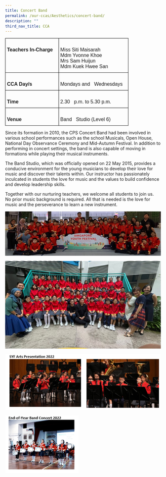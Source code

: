 ```yaml
---
title: Concert Band
permalink: /our-ccas/Aesthetics/concert-band/
description: ""
third_nav_title: CCA
---
```

<style type="text/css">
.tg  {border-collapse:collapse;border-spacing:0;}
.tg td{border-color:black;border-style:solid;border-width:1px;font-family:Arial, sans-serif;font-size:14px;
  overflow:hidden;padding:10px 5px;word-break:normal;}
.tg th{border-color:black;border-style:solid;border-width:1px;font-family:Arial, sans-serif;font-size:14px;
  font-weight:normal;overflow:hidden;padding:10px 5px;word-break:normal;}
.tg .tg-x5q1{font-size:16px;text-align:left;vertical-align:top}
.tg .tg-vox4{font-size:16px;font-weight:bold;text-align:left;vertical-align:top}
</style>
<table class="tg">
<thead>
  <tr>
    <th class="tg-vox4">&nbsp;&nbsp;&nbsp;<br>Teachers In-Charge&nbsp;&nbsp;&nbsp;</th>
    <th class="tg-x5q1">   <br>Miss Siti Maisarah   <br>Mdm Yvonne Khoe   <br>Mrs Sam Huijun   <br>Mdm Kuek Hwee San   </th>
  </tr>
</thead>
<tbody>
  <tr>
    <td class="tg-vox4">&nbsp;&nbsp;&nbsp;<br>CCA Day/s&nbsp;&nbsp;&nbsp;</td>
    <td class="tg-x5q1">&nbsp;&nbsp;&nbsp;<br>Mondays and&nbsp;&nbsp;&nbsp;Wednesdays&nbsp;&nbsp;&nbsp;</td>
  </tr>
  <tr>
    <td class="tg-vox4">&nbsp;&nbsp;&nbsp;<br>Time&nbsp;&nbsp;&nbsp;</td>
    <td class="tg-x5q1">&nbsp;&nbsp;&nbsp;<br>2.30&nbsp;&nbsp;&nbsp;p.m. to 5.30 p.m.&nbsp;&nbsp;&nbsp;</td>
  </tr>
  <tr>
    <td class="tg-vox4">&nbsp;&nbsp;&nbsp;<br>Venue&nbsp;&nbsp;&nbsp;</td>
    <td class="tg-x5q1">&nbsp;&nbsp;&nbsp;<br>Band&nbsp;&nbsp;&nbsp;Studio (Level 6)&nbsp;&nbsp;&nbsp;</td>
  </tr>
</tbody>
</table>
	
Since its formation in 2010, the CPS Concert Band had been involved in various school performances such as the school Musicals, Open House, National Day Observance Ceremony and Mid-Autumn Festival. In addition to performing in concert settings, the band is also capable of moving in formations while playing their musical instruments. 

The Band Studio, which was officially opened on 22 May 2015, provides a conducive environment for the young musicians to develop their love for music and discover their talents within. Our instructor has passionately inculcated in students the love for music and the values to build confidence and develop leadership skills. 

Together with our nurturing teachers, we welcome all students to join us. No prior music background is required. All that is needed is the love for music and the perseverance to learn a new instrument.

![](/images/band%201.jpg)

![](/images/Band%202.jpg)

![](/images/Band%203.png)

![](/images/Band%204.png)